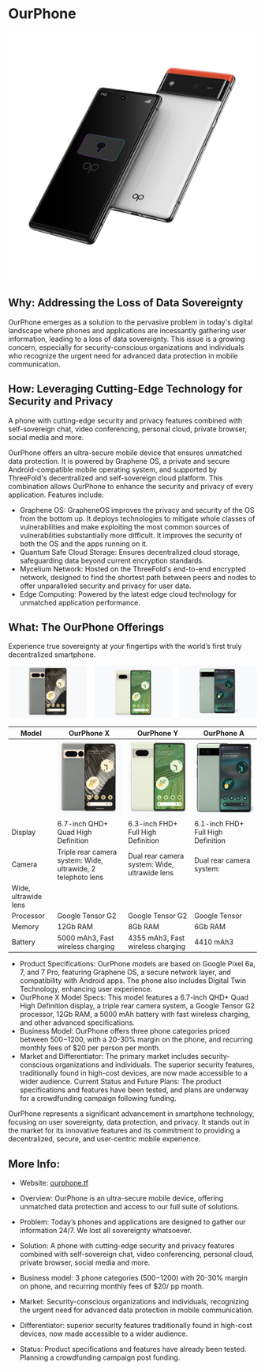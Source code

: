 # OurPhone

![](img/ourphone.png)

## Why: Addressing the Loss of Data Sovereignty

OurPhone emerges as a solution to the pervasive problem in today's digital landscape where phones and applications are incessantly gathering user information, leading to a loss of data sovereignty. This issue is a growing concern, especially for security-conscious organizations and individuals who recognize the urgent need for advanced data protection in mobile communication.

## How: Leveraging Cutting-Edge Technology for Security and Privacy

A phone with cutting-edge security and privacy features combined with self-sovereign chat, video conferencing, personal cloud, private browser, social media and more.

OurPhone offers an ultra-secure mobile device that ensures unmatched data protection. It is powered by Graphene OS, a private and secure Android-compatible mobile operating system, and supported by ThreeFold's decentralized and self-sovereign cloud platform. This combination allows OurPhone to enhance the security and privacy of every application. Features include:

- Graphene OS: GrapheneOS improves the privacy and security of the OS from the bottom up. It deploys technologies to mitigate whole classes of vulnerabilities and make exploiting the most common sources of vulnerabilities substantially more difficult. It improves the security of both the OS and the apps running on it.
- Quantum Safe Cloud Storage: Ensures decentralized cloud storage, safeguarding data beyond current encryption standards​​.
- Mycelium Network: Hosted on the ThreeFold's end-to-end encrypted network, designed to find the shortest path between peers and nodes to   offer unparalleled security and privacy for user data​​.
- Edge Computing: Powered by the latest edge cloud technology for unmatched application performance​​.

## What: The OurPhone Offerings

Experience true sovereignty at your fingertips with the world’s first truly decentralized smartphone.

![](img/ourphone_offering.png)

|Model|OurPhone X|OurPhone Y|OurPhone A|
|---|---|---|---|
||![](img/OurPhone_X.png)|![](img/ourphone_Y.png)|![](img/ourphone_A.png)|
|Display|6.7-inch QHD+ Quad High Definition|6.3-inch FHD+ Full High Definition|6.1-inch FHD+ Full High Definition|
|Camera|Triple rear camera system: Wide, ultrawide, 2 telephoto lens|Dual rear camera system: Wide, ultrawide lens|Dual rear camera system:
Wide, ultrawide lens|
|Processor|Google Tensor G2|Google Tensor G2|Google Tensor|
|Memory|12Gb RAM|8Gb RAM|6Gb RAM|
|Battery|5000 mAh3, Fast wireless charging|4355 mAh3, Fast wireless charging|4410 mAh3|

- Product Specifications: OurPhone models are based on Google Pixel 6a, 7, and 7 Pro, featuring Graphene OS, a secure network layer, and compatibility with Android apps. The phone also includes Digital Twin Technology, enhancing user experience​​.
- OurPhone X Model Specs: This model features a 6.7-inch QHD+ Quad High Definition display, a triple rear camera system, a Google Tensor G2 processor, 12Gb RAM, a 5000 mAh battery with fast wireless charging, and other advanced specifications​​​​.
- Business Model: OurPhone offers three phone categories priced between $500-$1200, with a 20-30% margin on the phone, and recurring monthly fees of $20 per person per month.
- Market and Differentiator: The primary market includes security-conscious organizations and individuals. The superior security features, traditionally found in high-cost devices, are now made accessible to a wider audience.
Current Status and Future Plans: The product specifications and features have been tested, and plans are underway for a crowdfunding campaign following funding.

OurPhone represents a significant advancement in smartphone technology, focusing on user sovereignty, data protection, and privacy. It stands out in the market for its innovative features and its commitment to providing a decentralized, secure, and user-centric mobile experience.

## More Info:

- Website: [ourphone.tf](https://ourphone.ourworld.tf)


- Overview: OurPhone is an ultra-secure mobile device, offering unmatched data protection and access to our full suite of solutions.
- Problem: Today’s phones and applications are designed to gather our information 24/7. We lost all sovereignty whatsoever.
- Solution: A phone with cutting-edge security and privacy features combined with self-sovereign chat, video conferencing, personal cloud, private browser, social media and more.
- Business model: 3 phone categories ($500-$1200) with 20-30% margin on phone, and recurring monthly fees of $20/ pp month.
- Market: Security-conscious organizations and individuals, recognizing the urgent need for advanced data protection in mobile communication.
- Differentiator: superior security features traditionally found in high-cost devices, now made accessible to a wider audience.
- Status: Product specifications and features have already been tested. Planning a crowdfunding campaign post funding.

